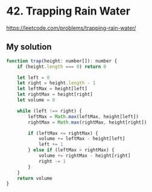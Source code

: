# 42. Trapping Rain Water

https://leetcode.com/problems/trapping-rain-water/

## My solution

```js
function trap(height: number[]): number {
	if (height.length === 0) return 0

	let left = 0
	let right = height.length - 1
	let leftMax = height[left]
	let rightMax = height[right]
	let volume = 0

	while (left !== right) {
		leftMax = Math.max(leftMax, height[left])
		rightMax = Math.max(rightMax, height[right])

		if (leftMax <= rightMax) {
			volume += leftMax - height[left]
			left += 1
		} else if (leftMax > rightMax) {
			volume += rightMax - height[right]
			right -= 1
		}
	}
	return volume
}
```

